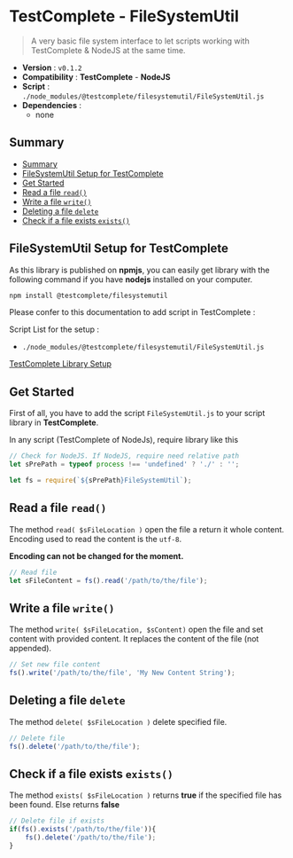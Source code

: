 # TestComplete - FileSystemUtil

> A very basic file system interface to let scripts working with TestComplete & NodeJS at the same time.

* **Version** : ``v0.1.2``
* **Compatibility** : **TestComplete** - **NodeJS**
* **Script** : ``./node_modules/@testcomplete/filesystemutil/FileSystemUtil.js``
* **Dependencies** :
    * none
  
  
## Summary

[](BeginSummary)
* [Summary](#summary)
* [FileSystemUtil Setup for TestComplete](#filesystemutil-setup-for-testcomplete)
* [Get Started](#get-started)
* [Read a file `read()`](#read-a-file-read)
* [Write a file `write()`](#write-a-file-write)
* [Deleting a file `delete`](#deleting-a-file-delete)
* [Check if a file exists `exists()`](#check-if-a-file-exists-exists)
[](EndSummary)



## FileSystemUtil Setup for TestComplete

As this library is published on **npmjs**,
you can easily get library with the following command
if you have **nodejs** installed on your computer.

````bash
npm install @testcomplete/filesystemutil
````

Please confer to this documentation to add script in TestComplete :

Script List for the setup :

* ``./node_modules/@testcomplete/filesystemutil/FileSystemUtil.js``

[TestComplete Library Setup](https://gitlab.viseo.com/testcomplete/documentations/testcompletelibrarysetup)



## Get Started

First of all, you have to add the script ``FileSystemUtil.js`` to your
script library in **TestComplete**.

In any script (TestComplete of NodeJs), require library like this

````javascript
// Check for NodeJS. If NodeJS, require need relative path
let sPrePath = typeof process !== 'undefined' ? './' : '';

let fs = require(`${sPrePath}FileSystemUtil`);
````
    
    
    
## Read a file `read()`

The method ``read( $sFileLocation )`` open the file a return it whole content.
Encoding used to read the content is the ``utf-8``.

**Encoding can not be changed for the moment.**

````javascript
// Read file
let sFileContent = fs().read('/path/to/the/file');
````



## Write a file `write()`

The method ``write( $sFileLocation, $sContent)`` open the file and set content
with provided content. It replaces the content of the file (not appended).

````javascript
// Set new file content
fs().write('/path/to/the/file', 'My New Content String');
````



## Deleting a file `delete`

The method ``delete( $sFileLocation )`` delete specified file.

````javascript
// Delete file
fs().delete('/path/to/the/file');
````



## Check if a file exists `exists()`

The method ``exists( $sFileLocation )`` returns **true** if the specified file
has been found. Else returns **false**

````javascript
// Delete file if exists
if(fs().exists('/path/to/the/file')){
    fs().delete('/path/to/the/file');
}
````

